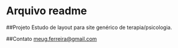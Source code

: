 # Arquivo readme


##Projeto
Estudo de layout para site genérico de terapia/psicologia.

##Contato
meug.ferreira@gmail.com
